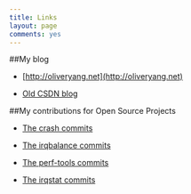 ```yaml
---
title: Links
layout: page
comments: yes
---
```


##My blog

- [http://oliveryang.net](http://oliveryang.net)

- [Old CSDN blog](http://blog.csdn.net/yayong)

##My contributions for Open Source Projects

- [The crash commits](http://oliveryang.net/2015/06/linux-crash-my-patches)

- [The irqbalance commits](https://github.com/Irqbalance/irqbalance/commits?author=yangoliver)

- [The perf-tools commits](https://github.com/brendangregg/perf-tools/commits?author=yangoliver)

- [The irqstat commits](https://github.com/lanceshelton/irqstat/commits?author=yangoliver)

